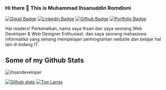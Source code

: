 ### Hi there 👋 This is Muhammad Ihsanuddin Romdloni
[![Gmail Badge](https://img.shields.io/badge/-ihsan.romdoni17@gmail.com-c14438?style=flat&logo=Gmail&logoColor=white&link=mailto:ihsan.romdoni17@gmail.com)](mailto:ihsan.romdoni17@gmail.com) 
[![Linkedin Badge](https://img.shields.io/badge/-ihsanromdloni-0072b1?style=flat&logo=Linkedin&logoColor=white&link=https://www.linkedin.com/in/ihsanromdloni-458b821b6/)](https://www.linkedin.com/in/ihsanromdloni-458b821b6/) [![Github Badge](https://img.shields.io/badge/-ihsandeveloper-grey?style=flat&logo=github&logoColor=white&link=https://github.com/ihsandeveloper/)](https://www.github.com/ihsandeveloper/) [![Portfolio Badge](https://img.shields.io/badge/portfolio-web-blue?style=flat&link=https://ihsan-developer.github.io/)](ihsan-developer.github.io/) <p align='left'>Hai readers! Perkenalkan, nama saya Ihsan dan saya seorang Web Developer & Web Designer Enthusiast. dan saya seorang mahasiswa informatika yang senang mempelajari pemrograman website dan belajar hal lain di bidang IT.</p>
## Some of my Github Stats
<p align=left> <img src=https://komarev.com/ghpvc/?username=Ihsan-developer alt=ihsandeveloper /> </p>

[![Github stats](https://github-readme-stats.vercel.app/api?username=Ihsan-developer&show_icons=true&include_all_commits=true)](https://github.com/Ihsan-developer/github-readme-stats)
[![Top Langs](https://github-readme-stats.vercel.app/api/top-langs/?username=Ihsan-developer&layout=compact)](https://github.com/Ihsan-developer/github-readme-stats)

<!--
**Ihsan-developer/Ihsan-developer** is a ✨ _special_ ✨ repository because its `README.md` (this file) appears on your GitHub profile.

Here are some ideas to get you started:

- 🔭 I’m currently working on ...
- 🌱 I’m currently learning ...
- 👯 I’m looking to collaborate on ...
- 🤔 I’m looking for help with ...
- 💬 Ask me about ...
- 📫 How to reach me: ...
- 😄 Pronouns: ...
- ⚡ Fun fact: ...
-->
